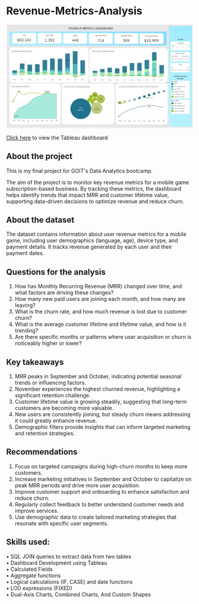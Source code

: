 # Revenue-Metrics-Analysis

![Dashboard Overview](https://github.com/KCMcafe15/Revenue-Metrics-Analysis/blob/397774166505304f21bfccc82997144eec090331/img/Dashboard.JPG)

[Click here](https://public.tableau.com/app/profile/karen.claire.cafe/viz/Project2RevenueMetrics_17172590693140/Dashboard) to view the Tableau dashboard

## About the project
This is my final project for GOIT's Data Analytics bootcamp.

The aim of the project is to monitor key revenue metrics for a mobile game subscription-based business. By tracking these metrics, the dashboard helps identify trends that impact MRR and customer lifetime value, supporting data-driven decisions to optimize revenue and reduce churn.

## About the dataset
The dataset contains information about user revenue metrics for a mobile game, including user demographics (language, age), device type, and payment details. It tracks revenue generated by each user and their payment dates.

## Questions for the analysis
1. How has Monthly Recurring Revenue (MRR) changed over time, and what factors are driving these changes?
2. How many new paid users are joining each month, and how many are leaving?
3. What is the churn rate, and how much revenue is lost due to customer churn?
4. What is the average customer lifetime and lifetime value, and how is it trending?
5. Are there specific months or patterns where user acquisition or churn is noticeably higher or lower?

## Key takeaways
1. MRR peaks in September and October, indicating potential seasonal trends or influencing factors.
2. November experiences the highest churned revenue, highlighting a significant retention challenge.
3. Customer lifetime value is growing steadily, suggesting that long-term customers are becoming more valuable.
4. New users are consistently joining, but steady churn means addressing it could greatly enhance revenue.
5. Demographic filters provide insights that can inform targeted marketing and retention strategies.

## Recommendations
1. Focus on targeted campaigns during high-churn months to keep more customers.
2. Increase marketing initiatives in September and October to capitalize on peak MRR periods and drive more user acquisition.
3. Improve customer support and onboarding to enhance satisfaction and reduce churn.
4.  Regularly collect feedback to better understand customer needs and improve services.
5.  Use demographic data to create tailored marketing strategies that resonate with specific user segments.

## Skills used: 
•	SQL JOIN queries to extract data from two tables </br>
•	Dashboard Development using Tableau </br>
•	Calculated Fields </br>
•	Aggregate functions </br>
•	Logical calculations (IF, CASE) and date functions </br>
•	LOD expressions (FIXED) </br>
•	Dual-Axis Charts, Combined Charts, And Custom Shapes </br>
